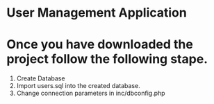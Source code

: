 # User Management Application

# Once you have downloaded the project follow the following stape.

1. Create Database 
2. Import users.sql into the created database.
3. Change connection parameters in inc/dbconfig.php
 


